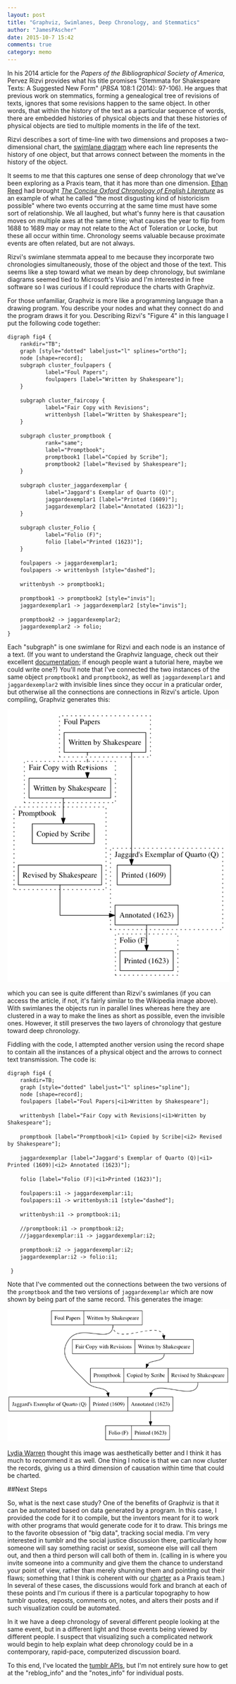 ```yaml
---
layout: post
title: "Graphviz, Swimlanes, Deep Chronology, and Stemmatics"
author: "JamesPAscher"
date: 2015-10-7 15:42
comments: true
category: memo
---
```


In his 2014 article for the *Papers of the Bibliographical Society of
America*, Pervez Rizvi provides what his title promises "Stemmata for
Shakespeare Texts: A Suggested New Form" (*PBSA* 108:1 (2014):
97-106). He argues that previous work on stemmatics, forming a
genealogical tree of revisions of texts, ignores that some revisions
happen to the same object. In other words, that within the history of
the text as a particular sequence of words, there are
embedded histories of physical objects and that these histories of
physical objects are tied to multiple moments in the life of the
text.

Rizvi describes a sort of time-line with two dimensions and proposes a
two-dimensional chart, the
[swimlane diagram](https://en.wikipedia.org/wiki/Swim_lane) where each
line represents the history of one object, but that arrows connect
between the moments in the history of the object.

It seems to me that this captures one sense of deep chronology that
we've been exploring as a Praxis team, that it has more than one
dimension. [Ethan Reed](http://scholarslab.org/people/ethan-reed/) had
brought
[*The Concise Oxford Chronology of English Literature*](http://search.lib.virginia.edu/catalog/u4042039)
as an example of what he called "the most disgusting kind of
historicism possible" where two events occurring at the same time must
have some sort of relationship. We all laughed, but what's funny here
is that causation moves on multiple axes at the same time; what causes
the year to flip from 1688 to 1689 may or may not relate to the Act of
Toleration or Locke, but these all occur within time. Chronology seems
valuable because proximate events are often related, but are not
always.

Rizvi's swimlane stemmata appeal to me because they incorporate two
chronologies simultaneously, those of the object and those of the
text. This seems like a step toward what we mean by deep chronology,
but swimlane diagrams seemed tied to Microsoft's Visio and I'm
interested in free software so I was curious if I could reproduce the
charts with Graphviz.

For those unfamiliar, Graphviz is more like a programming language
than a drawing program. You describe your nodes and what they connect
do and the program draws it for you. Describing Rizvi's "Figure 4" in
this language I put the following code together:

    digraph fig4 {
        rankdir="TB";
        graph [style="dotted" labeljust="l" splines="ortho"];
        node [shape=record];
        subgraph cluster_foulpapers {
                label="Foul Papers";
                foulpapers [label="Written by Shakespeare"];
        }

        subgraph cluster_faircopy {
                label="Fair Copy with Revisions";
                writtenbysh [label="Written by Shakespeare"];
        }

        subgraph cluster_promptbook {
                rank="same";
                label="Promptbook";
                promptbook1 [label="Copied by Scribe"];
                promptbook2 [label="Revised by Shakespeare"];
        }

        subgraph cluster_jaggardexemplar {
                label="Jaggard's Exemplar of Quarto (Q)";
                jaggardexemplar1 [label="Printed (1609)"];
                jaggardexemplar2 [label="Annotated (1623)"];
        }

        subgraph cluster_Folio {
                label="Folio (F)";
                folio [label="Printed (1623)"];
        }

        foulpapers -> jaggardexemplar1;
        foulpapers -> writtenbysh [style="dashed"];

        writtenbysh -> promptbook1;

        promptbook1 -> promptbook2 [style="invis"];
        jaggardexemplar1 -> jaggardexemplar2 [style="invis"];

        promptbook2 -> jaggardexemplar2;
        jaggardexemplar2 -> folio;
    }

Each "subgraph" is one swimlane for Rizvi and each node is an instance
of a text. (If you want to understand the Graphviz language, check out
their excellent
[documentation](http://www.graphviz.org/Documentation.php); if enough
people want a tutorial here, maybe we could write one?) You'll note
that I've connected the two instances of the same object `promptbook1`
and `promptbook2`, as well as `jaggardexemplar1` and
`jaggardexemplar2` with invisible lines since they occur in a
praticular order, but otherwise all the connections are connections in
Rizvi's article. Upon compiling, Graphviz generates this:

![swimlanestemma.dot](swimlanestemma.png)

which you can see is quite different than Rizvi's swimlanes (if you
can access the article, if not, it's fairly similar to the Wikipedia
image above). With swimlanes the objects run in parallel lines whereas
here they are clustered in a way to make the lines as short as possible,
even the invisible ones. However, it still preserves the two layers of
chronology that gesture toward deep chronology.

Fiddling with the code, I attempted another version using the record
shape to contain all the instances of a physical object and the arrows
to connect text transmission. The code is:

    digraph fig4 {
        rankdir=TB;
        graph [style="dotted" labeljust="l" splines="spline"];
        node [shape=record];
        foulpapers [label="Foul Papers|<i1>Written by Shakespeare"];

        writtenbysh [label="Fair Copy with Revisions|<i1>Written by Shakespeare"];

        promptbook [label="Promptbook|<i1> Copied by Scribe|<i2> Revised by Shakespeare"];

        jaggardexemplar [label="Jaggard's Exemplar of Quarto (Q)|<i1> Printed (1609)|<i2> Annotated (1623)"];

        folio [label="Folio (F)|<i1>Printed (1623)"];

        foulpapers:i1 -> jaggardexemplar:i1;
        foulpapers:i1 -> writtenbysh:i1 [style="dashed"];

        writtenbysh:i1 -> promptbook:i1;

        //promptbook:i1 -> promptbook:i2;
        //jaggardexemplar:i1 -> jaggardexemplar:i2;

        promptbook:i2 -> jaggardexemplar:i2;
        jaggardexemplar:i2 -> folio:i1;

     }

Note that I've commented out the connections between the two versions
of the `promptbook` and the two versions of `jaggardexemplar` which
are now shown by being part of the same record. This generates the
image:

![swimlanerecords.dot](swimlanerecords.png)

[Lydia Warren](http://scholarslab.org/people/lydia-warren/) thought
this image was aesthetically better and I think it has much to
recommend it as well. One thing I notice is that we can now cluster
the records, giving us a third dimension of causation within time that
could be charted.

##Next Steps

So, what is the next case study? One of the benefits of Graphviz is
that it can be automated based on data generated by a program. In this
case, I provided the code for it to compile, but the inventors meant
for it to work with other programs that would generate code for it to
draw. This brings me to the favorite obsession of "big data", tracking
social media. I'm very interested in tumblr and the social justice
discussion there, particularly how someone will say something racist
or sexist, someone else will call them out, and then a third person
will call both of them in. (calling in is where you invite someone
into a community and give them the chance to understand your point of
view, rather than merely shunning them and pointing out their flaws;
something that I think is coherent with our
[charter](http://praxis.scholarslab.org/charter/charter-2015-2016/) as
a Praxis team.) In several of these cases, the discussions would fork
and branch at each of these points and I'm curious if there is a
particular topography to how tumblr quotes, reposts, comments on,
notes, and alters their posts and if such visualization could be
automated.

In it we have a deep chronology of several different people
looking at the same event, but in a different light and those events
being viewed by different people. I suspect that visualizing such a
complicated network would begin to help explain what deep chronology
could be in a contemporary, rapid-pace, computerized discussion
board.

To this end, I've located the
[tumblr APIs](https://www.tumblr.com/docs/en/api/v2), but I'm not
entirely sure how to get at the "reblog\_info" and the "notes\_info" for
individual posts.
